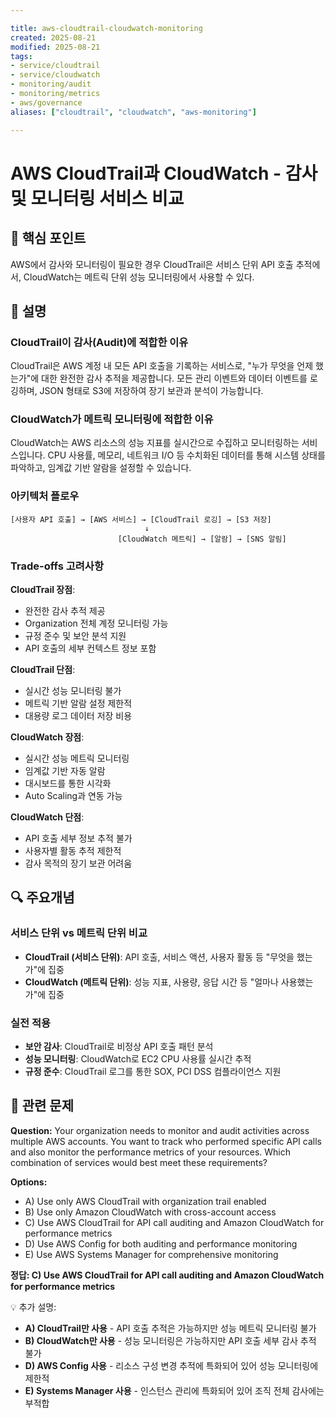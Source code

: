 ```yaml
---

title: aws-cloudtrail-cloudwatch-monitoring
created: 2025-08-21
modified: 2025-08-21
tags:
- service/cloudtrail
- service/cloudwatch
- monitoring/audit
- monitoring/metrics
- aws/governance
aliases: ["cloudtrail", "cloudwatch", "aws-monitoring"]

---
```


# AWS CloudTrail과 CloudWatch - 감사 및 모니터링 서비스 비교

## 🎯 핵심 포인트

AWS에서 감사와 모니터링이 필요한 경우 CloudTrail은 서비스 단위 API 호출 추적에서, CloudWatch는 메트릭 단위 성능 모니터링에서 사용할 수 있다.

## 📝 설명

### CloudTrail이 감사(Audit)에 적합한 이유

CloudTrail은 AWS 계정 내 모든 API 호출을 기록하는 서비스로, "누가 무엇을 언제 했는가"에 대한 완전한 감사 추적을 제공합니다. 모든 관리 이벤트와 데이터 이벤트를 로깅하며, JSON 형태로 S3에 저장하여 장기 보관과 분석이 가능합니다.

### CloudWatch가 메트릭 모니터링에 적합한 이유

CloudWatch는 AWS 리소스의 성능 지표를 실시간으로 수집하고 모니터링하는 서비스입니다. CPU 사용률, 메모리, 네트워크 I/O 등 수치화된 데이터를 통해 시스템 상태를 파악하고, 임계값 기반 알람을 설정할 수 있습니다.

### 아키텍처 플로우

```
[사용자 API 호출] → [AWS 서비스] → [CloudTrail 로깅] → [S3 저장]
                              ↓
                        [CloudWatch 메트릭] → [알람] → [SNS 알림]
```

### Trade-offs 고려사항

**CloudTrail 장점**:
- 완전한 감사 추적 제공
- Organization 전체 계정 모니터링 가능
- 규정 준수 및 보안 분석 지원
- API 호출의 세부 컨텍스트 정보 포함

**CloudTrail 단점**:
- 실시간 성능 모니터링 불가
- 메트릭 기반 알람 설정 제한적
- 대용량 로그 데이터 저장 비용

**CloudWatch 장점**:
- 실시간 성능 메트릭 모니터링
- 임계값 기반 자동 알람
- 대시보드를 통한 시각화
- Auto Scaling과 연동 가능

**CloudWatch 단점**:
- API 호출 세부 정보 추적 불가
- 사용자별 활동 추적 제한적
- 감사 목적의 장기 보관 어려움

## 🔍 주요개념

### 서비스 단위 vs 메트릭 단위 비교

- **CloudTrail (서비스 단위)**: API 호출, 서비스 액션, 사용자 활동 등 "무엇을 했는가"에 집중
- **CloudWatch (메트릭 단위)**: 성능 지표, 사용량, 응답 시간 등 "얼마나 사용했는가"에 집중

### 실전 적용

- **보안 감사**: CloudTrail로 비정상 API 호출 패턴 분석
- **성능 모니터링**: CloudWatch로 EC2 CPU 사용률 실시간 추적
- **규정 준수**: CloudTrail 로그를 통한 SOX, PCI DSS 컴플라이언스 지원

## 📝 관련 문제

**Question:** Your organization needs to monitor and audit activities across multiple AWS accounts. You want to track who performed specific API calls and also monitor the performance metrics of your resources. Which combination of services would best meet these requirements?

**Options:**

- A) Use only AWS CloudTrail with organization trail enabled
- B) Use only Amazon CloudWatch with cross-account access
- C) Use AWS CloudTrail for API call auditing and Amazon CloudWatch for performance metrics
- D) Use AWS Config for both auditing and performance monitoring
- E) Use AWS Systems Manager for comprehensive monitoring

**정답: C) Use AWS CloudTrail for API call auditing and Amazon CloudWatch for performance metrics**

💡 추가 설명:

- **A) CloudTrail만 사용** - API 호출 추적은 가능하지만 성능 메트릭 모니터링 불가
- **B) CloudWatch만 사용** - 성능 모니터링은 가능하지만 API 호출 세부 감사 추적 불가
- **D) AWS Config 사용** - 리소스 구성 변경 추적에 특화되어 있어 성능 모니터링에 제한적
- **E) Systems Manager 사용** - 인스턴스 관리에 특화되어 있어 조직 전체 감사에는 부적합